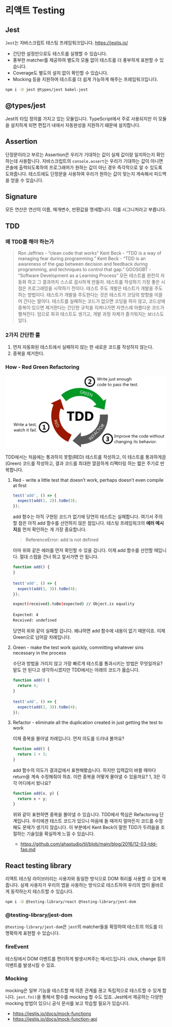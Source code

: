 # 리액트 Testing

## Jest

`Jest`는 자바스크립트 테스팅 프레임워크입니다. <https://jestjs.io/>

* 간단한 설정만으로도 테스트를 실행할 수 있습니다.
* 풍부한 matcher를 제공하여 별도의 모듈 없이 테스트를 더 풍부하게 표현할 수 있습니다.
* Coverage도 별도의 설치 없이 확인할 수 있습니다.
* Mocking 등을 지원하여 테스트를 더 쉽게 가능하게 해주는 프레임워크입니다.

```bash
npm i -D jest @types/jest babel-jest
```

## @types/jest

Jest의 타입 정의를 가지고 있는 모듈입니다. TypeScript에서 주로 사용되지만 이 모듈을 설치하게 되면 편집기 내에서 자동완성을 지원하기 떄문에 설치합니다.

## Assertion

단정문이라고 부르는 Assertion은 우리가 기대하는 값이 실제 값이랑 일치하는지 확인하는데 사용합니다. 자바스크립트의 `console.assert`는 우리가 기대하는 값이 아니면 콘솔에 출력되도록하여 프로그래머가 원하는 값이 아닌 경우 즉각적으로 알 수 있도록 도와줍니다. 테스트에도 단정문을 사용하여 우리가 원하는 값이 맞는지 계속해서 피드백을 얻을 수 있습니다.

## Signature

모든 연산은 연산의 이름, 매개변수, 반환값을 명세합니다. 이를 시그니처라고 부릅니다.

## TDD

### 왜 TDD를 해야 하는가

> Ron Jeffries - “clean code that works”
> Kent Beck - “TDD is a way of managing fear during programming.”
> Kent Beck - “TDD is an awareness of the gap between decision and feedback during programming, and techniques to control that gap.”
> GOOSGBT - “Software Development as a Learning Process”
> 모든 테스트를 완전히 자동화 하고 그 결과까지 스스로 검사하게 만들자.
> 테스트를 작성하기 가장 좋은 시점은 프로그래밍을 시작하기 전이다.
> 테스트 주도 개발은 테스트가 개발을 주도하는 방법이다. 테스트가 개발을 주도한다는 것은 테스트가 코딩의 방향을 이끌어 간다는 말이다. 테스트를 실패하는 코드가 없으면 코딩을 하지 않고, 코드상에 중복이 있으면 제거한다는 간단한 규칙을 지켜나가면 자연스레 아름다운 코드가 펼쳐진다. 덤으로 회귀 테스트도 생기고, 개발 과정 자체가 즐거워지는 보너스도 있다.

### 2가지 간단한 룰

1. 먼저 자동화된 테스트에서 실패하지 않는 한 새로운 코드를 작성하지 않는다.
2. 중복을 제거한다.

### How - Red Green Refactoring

![red-green-refactor](2022-05-26-16-23-24.png)

TDD에서는 처음에는 통과하지 못할(RED) 테스트를 작성하고, 이 테스트를 통과하게끔(Green) 코드를 작성하고, 결과 코드를 최대한 깔끔하게 리팩터링 하는 짧은 주기로 반복합니다.

1. Red - write a little test that doesn’t work, perhaps doesn’t even compile at first

    ```js
    test('add', () => {
      expect(add(1, 2)).toBe(3);
    });
    ```

    add 함수는 아직 구현된 코드가 없기에 당연히 테스트는 실패합니다. 여기서 주의할 점은 아직 add 함수를 선언하지 않은 점입니다. 테스팅 프레임워크의 **에러 메시지**를 먼저 확인하는 게 가장 중요합니다.

    > ReferenceError: add is not defined

    아마 위와 같은 에러를 먼저 확인할 수 있을 겁니다. 이제 add 함수를 선언할 때입니다. 절대 스텝을 건너 뛰고 앞서가면 안 됩니다.

    ```js
    function add() {
    }

    test('add', () => {
      expect(add(1, 3)).toBe(4);
    });
    ```

    ```bash
    expect(received).toBe(expected) // Object.is equality

    Expected: 4
    Received: undefined
    ```

    당연히 위와 같이 실패할 겁니다. 왜냐하면 add 함수에 내용이 없기 때문이죠. 이제 Green으로 넘어갈 차례입니다.

2. Green - make the test work quickly, committing whatever sins necessary in the process

    수단과 방법을 가리지 않고 가장 빠르게 테스트를 통과시키는 방법은 무엇일까요? 말도 안 된다고 생각하시겠지만 TDD에서는 아래의 코드가 옳습니다.

    ```js
    function add() {
      return 4;
    }

    test('add', () => {
      expect(add(1, 3)).toBe(4);
    });
    ```

3. Refactor - eliminate all the duplication created in just getting the test to work

    이제 중복을 몰아낼 차례입니다. 먼저 의도를 드러내 볼까요?

    ```js
    function add() {
      return 1 + 3;
    }
    ```

    add 함수의 의도가 결과값에서 표현해봤습니다. 하지만 입력값이 바뀔 때마다 return을 계속 수정해줘야 하죠. 이런 중복을 어떻게 몰아낼 수 있을까요? 1, 3은 각각 어디에서 왔나요?

    ```js
    function add(x, y) {
      return x + y;
    }
    ```

    위와 같이 표현하면 중복을 몰아낼 수 있습니다. TDD에서 핵심은 Refactoring 단계입니다. 우리에겐 테스트 코드가 있으니 마음에 들 때까지 얼마든지 코드를 수정해도 문제가 생기지 않습니다. 이 부분에서 Kent Beck이 말한 TDD가 두려움을 조절하는 기술임을 확실하게 느낄 수 있습니다.

    * <https://github.com/ahastudio/til/blob/main/blog/2016/12-03-tdd-faq.md>

## React testing library

리액트 테스팅 라이브러리는 사용자와 동일한 방식으로 DOM 쿼리를 사용할 수 있게 해줍니다. 실제 사용자가 우리의 앱을 사용하는 방식으로 테스트하여 우리의 앱이 올바르게 동작하는지 테스트할 수 있습니다.

```bash
npm i -D @testing-library/react @testing-library/jest-dom
```

### @testing-library/jest-dom

`@testing-library/jest-dom`은 `jest`의 matcher들을 확장하여 테스트의 의도를 더 명확하게 표현할 수 있습니다.

### fireEvent

테스팅에서 DOM 이벤트를 편리하게 발생시켜주는 메서드입니다. click, change 등의 이벤트를 발생시킬 수 있죠.

### Mocking

mocking은 일부 기능을 테스트할 때 의존 관계를 끊고 독립적으로 테스트할 수 있게 합니다. `jest.fn()`을 통해서 함수를 mocking 할 수도 있죠. Jest에서 제공하는 다양한 mocking 방법이 있으니 공식 문서를 보고 학습할 필요가 있습니다.

* <https://jestjs.io/docs/mock-functions>
* <https://jestjs.io/docs/mock-function-api>
